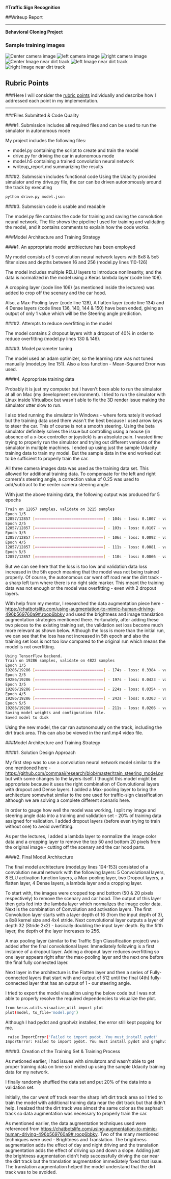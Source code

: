 #**Traffic Sign Recognition** 

##Writeup Report

---

**Behavioral Cloning Project**

### Sample training images


![Center camera image](./images/center_2016_12_01_13_30_48_287.jpg)
![left camera image](./images/left_2016_12_01_13_30_48_287.jpg)
![right camera image](./images/right_2016_12_01_13_30_48_287.jpg)
![Center Image near dirt track](./images/center_2016_12_01_13_31_15_513.jpg)
![left Image near dirt track](./images/left_2016_12_01_13_31_15_513.jpg)
![right Image near dirt track](./images/right_2016_12_01_13_31_15_513.jpg)

## Rubric Points
###Here I will consider the [rubric points](https://review.udacity.com/#!/rubrics/432/view) individually and describe how I addressed each point in my implementation.  

---
###Files Submitted & Code Quality

####1. Submission includes all required files and can be used to run the simulator in autonomous mode

My project includes the following files:
* model.py containing the script to create and train the model
* drive.py for driving the car in autonomous mode
* model.h5 containing a trained convolution neural network 
* writeup_report.md summarizing the results

####2. Submssion includes functional code
Using the Udacity provided simulator and my drive.py file, the car can be driven autonomously around the track by executing 
```sh
python drive.py model.json
```

####3. Submssion code is usable and readable

The model.py file contains the code for training and saving the convolution neural network. The file shows the pipeline I used for training and validating the model, and it contains comments to explain how the code works.

###Model Architecture and Training Strategy

####1. An appropriate model arcthiecture has been employed

My model consists of 5 convolution neural network layers with 8x8 & 5x5 filter sizes and depths between 16 and 256 (model.py lines 110-126) 

The model includes multiple RELU layers to introduce nonlinearity, and the data is normalized in the model using a Keras lambda layer (code line 108).

A cropping layer (code line 106) (as mentioned inside the lectures) was added to crop off the scenary and the car hood.

Also, a Max-Pooling layer (code line 128), A flatten layer (code line 134) and 4 Dense layers (code lines 136, 140, 144 & 150) have been ended, giving an output of only 1 value which will be the Steering angle prediction.

####2. Attempts to reduce overfitting in the model

The model contains 2 dropout layers with a dropout of 40% in order to reduce overfitting (model.py lines 130 & 146).

####3. Model parameter tuning

The model used an adam optimizer, so the learning rate was not tuned manually (model.py line 151). Also a loss function - Mean-Squared Error was used.

####4. Appropriate training data

Probably it is just my computer but I haven't been able to run the simulator at all on Mac (my development environment). I tried to run the simulator with Linux inside Virtualbox but wasn't able to fix the 3D render issue making the simulator utter slow to run. 

I also tried running the simulator in Windows - where fortunately it worked but the training data used there wasn't the best because I used arrow keys to steer the car. This of course is not a smooth steering. Using the beta simulator definitely solves the issue but controlling using a mouse (in absence of a x-box controller or joystick) is an absolute pain. I wasted time trying to properly run the simulator and trying out different versions of the simulator in multiple machines. I ended up using just the sample Udacity training data to train my model. But the sample data in the end worked out to be sufficient to properly train the car.

All three camera images data was used as the training data set. This allowed for additional training data. To compensate for the left and right camera's steering angle, a correction value of 0.25 was used to add/subtract to the center camera steering angle. 

With just the above training data, the following output was produced for 5 epochs

```sh
Train on 12857 samples, validate on 3215 samples
Epoch 1/5
12857/12857 [==============================] - 104s - loss: 0.1007 - val_loss: 0.0137
Epoch 2/5
12857/12857 [==============================] - 103s - loss: 0.0107 - val_loss: 0.0121
Epoch 3/5
12857/12857 [==============================] - 106s - loss: 0.0092 - val_loss: 0.0122
Epoch 4/5
12857/12857 [==============================] - 111s - loss: 0.0081 - val_loss: 0.0116
Epoch 5/5
12857/12857 [==============================] - 110s - loss: 0.0066 - val_loss: 0.0133
```

But we can see here that the loss is too low and validation data loss increased in the 5th epoch meaning that the model was not being trained properly. Of course, the autonomous car went off road near the dirt track - a sharp left turn where there is no right side marker. This meant the training data was not enough or the model was overfitting - even with 2 dropout layers.

With help from my mentor, I researched the data augmentation piece here - https://chatbotslife.com/using-augmentation-to-mimic-human-driving-496b569760a9#.roop6bbkv and used the brightness and image translation augmentation strategies mentioned there. Fortunately, after adding these two pieces to the existing training set, the validation set loss become much more relevant as shown below. Although the loss is more than the initial run, we can see that the loss has not increased in 5th epoch and also the training set loss is not too low compared to the original run which means the model is not overfitting.

```sh
Using TensorFlow backend.
Train on 19286 samples, validate on 4822 samples
Epoch 1/5
19286/19286 [==============================] - 174s - loss: 0.3384 - val_loss: 0.1087
Epoch 2/5
19286/19286 [==============================] - 197s - loss: 0.0423 - val_loss: 0.0795
Epoch 3/5
19286/19286 [==============================] - 224s - loss: 0.0354 - val_loss: 0.0844
Epoch 4/5
19286/19286 [==============================] - 243s - loss: 0.0303 - val_loss: 0.0656
Epoch 5/5
19286/19286 [==============================] - 211s - loss: 0.0266 - val_loss: 0.0641
Saving model weights and configuration file.
Saved model to disk
```

Using the new model, the car ran autonomously on the track, including the dirt track area. This can also be viewed in the run1.mp4 video file.

###Model Architecture and Training Strategy

####1. Solution Design Approach

My first step was to use a convolution neural network model similar to the one mentioned here - https://github.com/commaai/research/blob/master/train_steering_model.py but with some changes to the layers itself. I thought this model might be appropriate because it uses the right combination of Convolutional layers with dropout and Dense layers. I added a Max-pooling layer to bring the architecture somewhat similar to the one used for traffic-sign classification although we are solving a complete different scenario here. 

In order to gauge how well the model was working, I split my image and steering angle data into a training and validation set - 20% of training data assigned for validation. I added dropout layers (before even trying to train without one) to avoid overfitting.

As per the lectures, I added a lambda layer to normalize the image color data and a cropping layer to remove the top 50 and bottom 20 pixels from the original image - cutting off the scenary and the car hood parts.

####2. Final Model Architecture

The final model architecture (model.py lines 104-153) consisted of a convolution neural network with the following layers:
5 Convolutional layers, 8 ELU activation function layers, a Max-pooling layer, two Dropout layers, a flatten layer, 4 Dense layers, a lambda layer and a cropping layer.

To start with, the images were cropped top and bottom (50 & 20 pixels respectively) to remove the scenary and car hood. The output of this layer then gets fed into the lambda layer which normalizes the image color data. Next is the combination of Convolution and activation layers. The first Convolution layer starts with a layer depth of 16 (from the input depth of 3), a 8x8 kernel size and 4x4 stride. Next convolutional layer outputs a layer of depth 32 (Stride 2x2) - basically doubling the input layer depth. By the fifth layer, the depth of the layer increases to 256.

A max pooling layer (similar to the Traffic Sign Classification project) was added after the final convolutional layer. Immediately following is a first instance of a dropout layer. Adding a dropout layer reduces overfitting so one layer appears right after the max-pooling layer and the next one before the final fully connected layer. 

Next layer in the architecture is the Flatten layer and then a series of Fully-connected layers that start with and output of 512 until the final (4th) fully-connected layer that has an output of 1 - our steering angle.

I tried to export the model visualtion using the below code but I was not able to properly resolve the required dependencies to visualize the plot. 

```sh
from keras.utils.visualize_util import plot
plot(model, to_file='model.png')
```

Although I had pydot and graphviz installed, the error still kept popping for me.

```sh
 raise ImportError('Failed to import pydot. You must install pydot'
ImportError: Failed to import pydot. You must install pydot and graphviz for `pydotprint` to work.
```

####3. Creation of the Training Set & Training Process

As metioned earlier, I had issues with simulators and wasn't able to get proper training data on time so I ended up using the sample Udacity training data for my network.

I finally randomly shuffled the data set and put 20% of the data into a validation set.

Initially, the car went off track near the sharp left dirt track area so I tried to train the model with additional training data near the dirt track but that didn't help. I realzed that the dirt track was almost the same color as the asphault track so data augmentation was necessary to properly train the car.

As mentioned earlier, the data augmentation techniques used were referenced from https://chatbotslife.com/using-augmentation-to-mimic-human-driving-496b569760a9#.roop6bbkv. Two of the many mentioned techniques were used - Brightness and Translation. The brightness augmentation adds the effect of day and night driving and the translation augmentation adds the effect of driving up and down a slope. Adding just the brightness augmentation didn't help successfully driving the car near the dirt track but the translation augmentation immediately fixed that issue. The translation augmentation helped the model understand that the dirt track was to be avoided.

